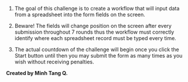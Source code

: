 1. The goal of this challenge is to create a workflow that will input data from a spreadsheet into the form fields on the screen.

2. Beware! The fields will change position on the screen after every submission throughout 7 rounds thus the workflow must correctly identify where each spreadsheet record must be typed every time.

3. The actual countdown of the challenge will begin once you click the Start button until then you may submit the form as many times as you wish without receiving penalties.

__Created by Minh Tang Q.__
